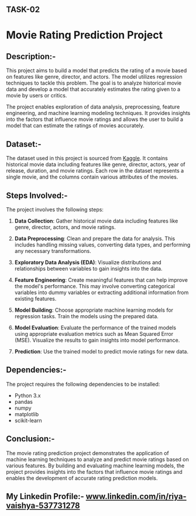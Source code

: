 ## TASK-02

# Movie Rating Prediction Project

## Description:-
This project aims to build a model that predicts the rating of a movie based on features like genre, director, and actors. The model utilizes regression techniques to tackle this problem. The goal is to analyze historical movie data and develop a model that accurately estimates the rating given to a movie by users or critics.

The project enables exploration of data analysis, preprocessing, feature engineering, and machine learning modeling techniques. It provides insights into the factors that influence movie ratings and allows the user to build a model that can estimate the ratings of movies accurately.

## Dataset:-
The dataset used in this project is sourced from [Kaggle](https://www.kaggle.com/datasets/adrianmcmahon/imdb-india-movies). It contains historical movie data including features like genre, director, actors, year of release, duration, and movie ratings. Each row in the dataset represents a single movie, and the columns contain various attributes of the movies.

## Steps Involved:-
The project involves the following steps:

1. **Data Collection**: Gather historical movie data including features like genre, director, actors, and movie ratings.

2. **Data Preprocessing**: Clean and prepare the data for analysis. This includes handling missing values, converting data types, and performing any necessary transformations.

3. **Exploratory Data Analysis (EDA)**: Visualize distributions and relationships between variables to gain insights into the data.

4. **Feature Engineering**: Create meaningful features that can help improve the model's performance. This may involve converting categorical variables into dummy variables or extracting additional information from existing features.

5. **Model Building**: Choose appropriate machine learning models for regression tasks. Train the models using the prepared data.

6. **Model Evaluation**: Evaluate the performance of the trained models using appropriate evaluation metrics such as Mean Squared Error (MSE). Visualize the results to gain insights into model performance.

7. **Prediction**: Use the trained model to predict movie ratings for new data.

## Dependencies:-
The project requires the following dependencies to be installed:

- Python 3.x
- pandas
- numpy
- matplotlib
- scikit-learn

## Conclusion:-
The movie rating prediction project demonstrates the application of machine learning techniques to analyze and predict movie ratings based on various features. By building and evaluating machine learning models, the project provides insights into the factors that influence movie ratings and enables the development of accurate rating prediction models.

## My Linkedin Profile:- www.linkedin.com/in/riya-vaishya-537731278
